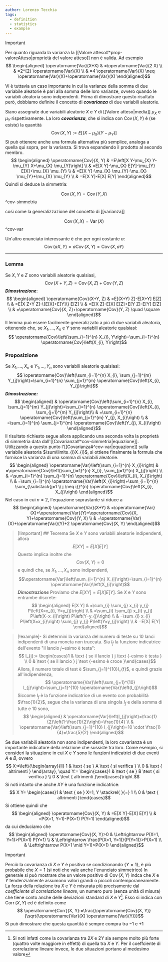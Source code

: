 ```yaml
---
author: Lorenzo Tecchia
tags:
  - definition
  - statistics
  - example
---
```

>[!important]
> Per quanto riguarda la varianza la [[Valore atteso#^prop-valoreAtteso|proprietà del valore atteso]] non è valida. Ad esempio $$
\begin{aligned}
\operatorname{Var}(X+X) & =\operatorname{Var}(2 X) \\
& =2^{2} \operatorname{Var}(X) \\
& =4 \operatorname{Var}(X) \neq \operatorname{Var}(X)+\operatorname{Var}(X)
\end{aligned}$$

Vi è tuttavia un caso importante in cui la varianze della somma di due variabile aleatorie è pari alla somma delle loro varianze, ovvero quando le variabili aleatoria sono indipendenti. Prima di dimostrare questo risultato però, dobbiamo definire il concetto di ***covarianza*** di due variabili aleatorie.

Siano assegnate due variabili aleatorie $X$ e $Y$ di [[Valore atteso|media]] $\mu_{X}$ e $\mu_{Y}$ rispettivamente. La loro ***covarianza***, che si indica con $\operatorname{Cov}(X, Y)$ è (se esiste) la quantità $$
\operatorname{Cov}(X, Y):=E\left[\left(X-\mu_{X}\right)\left(Y-\mu_{Y}\right)\right]$$
Si può ottenere anche una formula alternativa più semplice, analoga a quella qui sopra, per la varianza. Si trova espandendo il prodotto al secondo membro.
$$
\begin{aligned}
\operatorname{Cov}(X, Y) & =E\left[X Y-\mu_{X} Y-\mu_{Y} X+\mu_{X} \mu_{Y}\right] \\
& =E[X Y]-\mu_{X} E[Y]-\mu_{Y} E[X]+\mu_{X} \mu_{Y} \\
& =E[X Y]-\mu_{X} \mu_{Y}-\mu_{X} \mu_{Y}+\mu_{X} \mu_{Y} \\
& =E[X Y]-E[X] E[Y]
\end{aligned}$$
Quindi si deduce la simmetria:

$$\operatorname{Cov}(X, Y) = \operatorname{Cov}(Y, X)$$^cov-simmetria

così come la generalizzazione del concetto di [[varianza]] 

$$\operatorname{Cov}(X, X)=\operatorname{Var}(X)$$^cov-var

Un'altro enunciato interessante è che per ogni costante $a$: $$\operatorname{Cov}(a X, Y)=a \operatorname{Cov}(X, Y)=\operatorname{Cov}(X, a Y)$$

---
### Lemma 
Se $X, Y$ e $Z$ sono variabili aleatorie qualsiasi, $$\operatorname{Cov}(X+Y, Z)=\operatorname{Cov}(X, Z)+\operatorname{Cov}(Y, Z)$$ ***Dimostrazione***: $$
\begin{aligned}
\operatorname{Cov}(X+Y, Z) & =E[(X+Y) Z]-E[X+Y] E[Z] \\
& =E[X Z+Y Z]-\{E[X]+E[Y]\} E[Z] \\
& =E[X Z]-E[X] E[Z]+E[Y Z]-E[Y] E[Z] \\
& =\operatorname{Cov}(X, Z)+\operatorname{Cov}(Y, Z) \quad \square
\end{aligned}$$
Il lemma può essere facilmente generalizzato a più di due variabili aleatoria, ottenendo che, se $X_{1}, \dots, X_{n}$ e $Y$ sono variabili aleatorie qualsiasi: $$
\operatorname{Cov}\left(\sum_{i=1}^{n} X_{i}, Y\right)=\sum_{i=1}^{n} \operatorname{Cov}\left(X_{i}, Y\right)$$
### Proposizione
Se $X_{1}, \dots, X_{n}$ e $Y_{1}, \dots, Y_{n}$ sono variabili aleatorie qualsiasi: $$
\operatorname{Cov}\left(\sum_{i=1}^{n} X_{i}, \sum_{j=1}^{m} Y_{j}\right)=\sum_{i=1}^{n} \sum_{j=1}^{m} \operatorname{Cov}\left(X_{i}, Y_{j}\right)$$ ***Dimostrazione:*** $$
\begin{aligned}
& \operatorname{Cov}\left(\sum_{i=1}^{n} X_{i}, \sum_{j=1}^{m} Y_{j}\right)=\sum_{i=1}^{n} \operatorname{Cov}\left(X_{i}, \sum_{j=1}^{m} Y_{j}\right)\\
& =\sum_{i=1}^{n} \operatorname{Cov}\left(\sum_{j=1}^{m} Y_{j}, X_{i}\right)  \\
& =\sum_{i=1}^{n} \sum_{j=1}^{m} \operatorname{Cov}\left(Y_{j}, X_{i}\right) 
\end{aligned}$$ Il risultato richiesto segue allora applicando una seconda volta la proprietà di simmetria data dall'[[Covarianza#^cov-simmetria|equazione]].
Utilizzando a questo punto l'[[Covarianza#^cov-var|equazione]] sulla variabile aleatoria $\sum\limits_{i}X_{i}$, si ottiene finalmente la formula che fornisce la varianza di una somma di variabili aleatorie.
$$
\begin{aligned}
\operatorname{Var}\left(\sum_{i=1}^{n} X_{i}\right) & =\operatorname{Cov}\left(\sum_{i=1}^{n} X_{i}, \sum_{j=1}^{n} X_{j}\right) \\
& =\sum_{i=1}^{n} \sum_{j=1}^{n} \operatorname{Cov}\left(X_{i}, X_{j}\right) \\
& =\sum_{i=1}^{n} \operatorname{Var}\left(X_{i}\right)+\sum_{i=1}^{n} \sum_{\substack{j=1 \\
j \neq i}}^{n} \operatorname{Cov}\left(X_{i}, X_{j}\right)
\end{aligned}$$
Nel caso in cui $n=2$, l'equazione soprastante si riduce a $$
\begin{aligned}
\operatorname{Var}(X+Y) & =\operatorname{Var}(X)+\operatorname{Var}(Y)+\operatorname{Cov}(X, Y)+\operatorname{Cov}(Y, X) \\
& =\operatorname{Var}(X)+\operatorname{Var}(Y)+2 \operatorname{Cov}(X, Y)
\end{aligned}$$

>[!important] ## Teorema
> Se $X$ e $Y$ sono variabili aleatorie indipendenti, allora $$E[XY] = E[X]E[Y]$$ Questo implica inoltre che $$Cov(X, Y) = 0$$ e quindi che, se $X_{1}, \dots, X_{n}$ sono indipendenti, $$\operatorname{Var}\left(\sum_{i=1}^{n} X_{i}\right)=\sum_{i=1}^{n} \operatorname{Var}\left(X_{i}\right)$$
> ***Dimostrazione*** Proviamo che  $E[XY] = E[X]E[Y]$. Se $X$ e $Y$ sono entrambe discrete: $$
\begin{aligned}
E[X Y] & =\sum_{i} \sum_{j} x_{i} y_{j} P\left(X=x_{i}, Y=y_{j}\right) \\
& =\sum_{i} \sum_{j} x_{i} y_{j} P\left(X=x_{i}\right) P\left(Y=y_{j}\right) \\
& =\sum_{i} x_{i} P\left(X=x_{i}\right) \sum_{j} y_{j} P\left(Y=y_{j}\right) \\
& =E[X] E[Y]
\end{aligned}$$

>[!example]- Si determini la varianza del numero di teste su $10$ lanci indipendenti di una moneta non truccata.
> Sia $I_{f}$ la funzione indicatrice dell'evento "il lancio $j-$esimo è testa": $$
I_{j}:= \begin{cases}1 & \text { se il lancio } j \text {-esimo è testa } \\ 0 & \text { se il lancio } j \text {-esimo è croce }\end{cases}$$
> Allora, il numero totale di test è $\sum_{j=1}^{10}I_{f}$, e quindi grazie all'indipendenza, $$
\operatorname{Var}\left(\sum_{j=1}^{10} I_{j}\right)=\sum_{j=1}^{10} \operatorname{Var}\left(I_{j}\right)$$
> Siccome $I_{f}$ è la funzione indicatrice di un evento con probabilità $\frac{1}{2}$, segue che la varianza di una singola $I_{f}$ e della somma di tutte e $10$ sono, $$
\begin{aligned}
& \operatorname{Var}\left(I_{j}\right)=\frac{1}{2}\left(1-\frac{1}{2}\right)=\frac{1}{4} \\
& \operatorname{Var}\left(\sum_{j=1}^{10} I_{j}\right)=10 \cdot \frac{1}{4}=\frac{5}{2}
\end{aligned}$$

Se due variabili aleatoria non sono indipendenti, la loro covarianza è un importante indicatore della relazione che sussiste tra loro. Come esempio, si consideri la situazione in cui $X$ e $Y$ sono le funzioni indicatrici di due eventi $A$ e $B$, ovvero $$
X:=\left\{\begin{array}{ll}
1 & \text { se } A \text { si verifica } \\
0 & \text { altrimenti }
\end{array}, \quad Y:= \begin{cases}1 & \text { se } B \text { si verifica } \\
0 & \text { altrimenti }\end{cases}\right.$$
Si noti intanto che anche $XY$ è una funzione indicatrice: $$
X Y= \begin{cases}1 & \text { se } X=1, Y \stackrel{ }{=} 1 \\ 0 & \text { altrimenti }\end{cases}$$ Si ottiene quindi che $$
\begin{aligned}
\operatorname{Cov}(X, Y) & =E[X Y]-E[X] E[Y] \\
& =P(X=1, Y=1)-P(X=1) P(Y=1)
\end{aligned}$$ da cui deduciamo che $$
\begin{aligned}
\operatorname{Cov}(X, Y)>0 & \Leftrightarrow P(X=1, Y=1)>P(X=1) P(Y=1) \\
& \Leftrightarrow \frac{P(X=1, Y=1)}{P(Y=1)}>P(X=1) \\
& \Leftrightarrow P(X=1 \mid Y=1)>P(X=1)
\end{aligned}$$

>[!important] 
> Perciò la covarianza di $X$ e $Y$ è positiva se condizionando $\{Y=1\}$, è più probabile che $X=1$ (si noti che vale anche l'enunciato simmetrico)
> In generale si può mostrare che un valore positivo di $\operatorname{Cov}(X,Y)$ indca che $X$ e $Y$ tendenzialmente assumono valori grandi o piccoli contemporaneamente. La forza della relazione tra $X$ e $Y$ è misurata più precisamente dal *coefficiente di correlazione lineare*, un numero puro (senza unità di misura) che tiene conto anche delle deviazioni standard di $X$ e $Y$[^1]. Esso si indica con $\operatorname{Corr}(X, Y)$ ed è definito come $$
\operatorname{Corr}(X, Y):=\frac{\operatorname{Cov}(X, Y)}{\sqrt{\operatorname{Var}(X) \operatorname{Var}(Y)}}$$
 > Si può dimostrare che questa quantità è sempre compra tra $-1$ e $+1$
 
 [^1]: Si noti infatti come la covarianza tra $2X$ e $2Y$ sia sempre molto più forte (quattro volte maggiore in effetti) di quella tra $X$ e $Y$. Per il coeffciente di correlazione lineare invece, le due situazioni portano al medesimo valore




